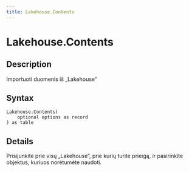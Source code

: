 ```yaml
---
title: Lakehouse.Contents
---
```


# Lakehouse.Contents


## Description

Importuoti duomenis iš „Lakehouse“


## Syntax

```powerquery
Lakehouse.Contents(
    optional options as record
) as table
```


## Details

Prisijunkite prie visų „Lakehouse“, prie kurių turite prieigą, ir pasirinkite objektus, kuriuos norėtumėte naudoti.



